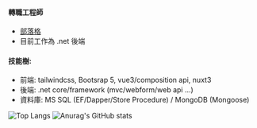 #### 轉職工程師
- [部落格](https://shuantt.github.io/)
- 目前工作為 .net 後端
#### 技能樹:
- 前端: tailwindcss, Bootsrap 5, vue3/composition api, nuxt3
- 後端: .net core/framework (mvc/webform/web api ...)
- 資料庫: MS SQL (EF/Dapper/Store Procedure) / MongoDB (Mongoose)

![Top Langs](https://github-readme-stats.vercel.app/api/top-langs/?username=shuantt&layout=compact)
![Anurag's GitHub stats](https://github-readme-stats.vercel.app/api?username=shuantt&show_icons=true&theme=transparent&hide=prs)

<!--Here are some ideas to get you started:
**shuantt/shuantt** is a ✨ _special_ ✨ repository because its `README.md` (this file) appears on your GitHub profile.

- 🔭 I’m currently working on ...
- 🌱 I’m currently learning ...
- 👯 I’m looking to collaborate on ...
- 🤔 I’m looking for help with ...
- 💬 Ask me about ...
- 📫 How to reach me: ...
- 😄 Pronouns: ...
- ⚡ Fun fact: ...
-->
